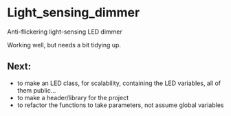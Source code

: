 # Light_sensing_dimmer
Anti-flickering light-sensing LED dimmer

Working well, but needs a bit tidying up.

## Next: 
- to make an LED class, for scalability, containing the LED variables, all of them public...
- to make a header/library for the project
- to refactor the functions to take parameters, not assume global variables